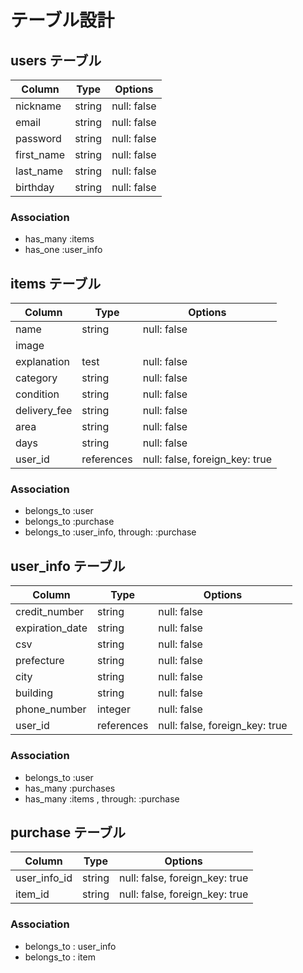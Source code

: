 # テーブル設計

## users テーブル

| Column     | Type   | Options     |
| ---------- |------- | ----------- |
| nickname   | string | null: false |
| email      | string | null: false |
| password   | string | null: false |
| first_name | string | null: false |
| last_name  | string | null: false |
| birthday   | string | null: false |

### Association

- has_many  :items
- has_one   :user_info

## items テーブル

| Column       | Type       | Options                        |
| ------------ | ---------- | ------------------------------ |
| name         | string     | null: false                    |
| image        |            |                                |
| explanation  | test       | null: false                    |
| category     | string     | null: false                    |
| condition    | string     | null: false                    |
| delivery_fee | string     | null: false                    |
| area         | string     | null: false                    |
| days         | string     | null: false                    |
| user_id      | references | null: false, foreign_key: true |

### Association

- belongs_to :user
- belongs_to :purchase
- belongs_to :user_info, through: :purchase

## user_info テーブル

| Column          | Type       | Options                        |
| --------------- |----------- | ------------------------------ |
| credit_number   | string     | null: false                    |
| expiration_date | string     | null: false                    |
| csv             | string     | null: false                    |
| prefecture      | string     | null: false                    |
| city            | string     | null: false                    |
| building        | string     | null: false                    |
| phone_number    | integer    | null: false                    |
| user_id         | references | null: false, foreign_key: true |

### Association

- belongs_to :user
- has_many :purchases
- has_many :items , through: :purchase

## purchase テーブル

| Column       | Type       | Options                        |
| ------------ |----------- | ------------------------------ |
| user_info_id | string     | null: false, foreign_key: true |
| item_id      | string     | null: false, foreign_key: true |

### Association

- belongs_to : user_info
- belongs_to : item
